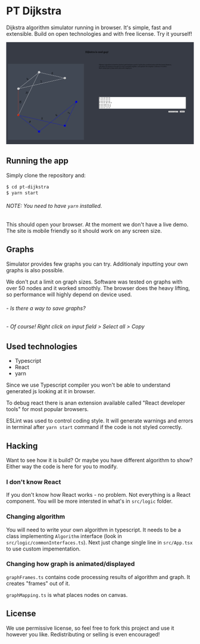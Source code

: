 # PT Dijkstra
Dijkstra algorithm simulator running in browser.
It's simple, fast and extensible. Build on open technologies and with free license. Try it yourself!

![Browser Screenshot](doc/screenshot.jpg)

## Running the app
Simply clone the repository and:
```
$ cd pt-dijkstra
$ yarn start
```
###### NOTE: You need to have `yarn` installed.

This should open your browser. At the moment we don't have a live demo.
The site is mobile friendly so it should work on any screen size.

## Graphs
Simulator provides few graphs you can try.
Additionaly inputting your own graphs is also possible.

We don't put a limit on graph sizes.
Software was tested on graphs with over 50 nodes and it worked smoothly.
The browser does the heavy lifting, so performance will highly depend on device used.

###### - Is there a way to save graphs?
###### - Of course! Right click on input field > Select all > Copy


## Used technologies
 - Typescript
 - React
 - yarn

Since we use Typescript compiler you won't be able to understand generated js looking at it in browser.

To debug react there is anan  extension available called "React developer tools" for most popular browsers.

ESLint was used to control coding style. It will generate warnings and errors in terminal after `yarn start` command if the code is not styled correctly.

## Hacking
Want to see how it is build? Or maybe you have different algorithm to show? Either way the code is here for you to modify.

### I don't know React
If you don't know how React works - no problem. Not everything is a React component. You will be more intersted in what's in `src/logic` folder.

### Changing algorithm
You will need to write your own algorithm in typescript. It needs to be a class implementing `Algorithm` interface (look in `src/logic/commonInterfaces.ts`). Next just change single line in `src/App.tsx` to use custom impementation.

### Changing how graph is animated/displayed
`graphFrames.ts` contains code processing results of algorithm and graph. It creates "frames" out of it.

`graphMapping.ts` is what places nodes on canvas.

## License
We use permissive license, so feel free to fork this project and use it however you like.
Redistributing or selling is even encouraged!